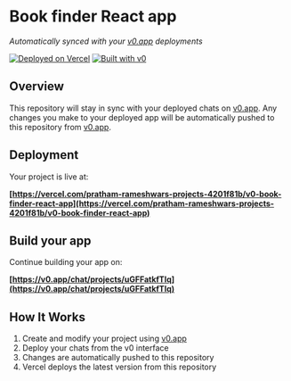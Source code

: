 # Book finder React app

*Automatically synced with your [v0.app](https://v0.app) deployments*

[![Deployed on Vercel](https://img.shields.io/badge/Deployed%20on-Vercel-black?style=for-the-badge&logo=vercel)](https://vercel.com/pratham-rameshwars-projects-4201f81b/v0-book-finder-react-app)
[![Built with v0](https://img.shields.io/badge/Built%20with-v0.app-black?style=for-the-badge)](https://v0.app/chat/projects/uGFFatkfTIq)

## Overview

This repository will stay in sync with your deployed chats on [v0.app](https://v0.app).
Any changes you make to your deployed app will be automatically pushed to this repository from [v0.app](https://v0.app).

## Deployment

Your project is live at:

**[https://vercel.com/pratham-rameshwars-projects-4201f81b/v0-book-finder-react-app](https://vercel.com/pratham-rameshwars-projects-4201f81b/v0-book-finder-react-app)**

## Build your app

Continue building your app on:

**[https://v0.app/chat/projects/uGFFatkfTIq](https://v0.app/chat/projects/uGFFatkfTIq)**

## How It Works

1. Create and modify your project using [v0.app](https://v0.app)
2. Deploy your chats from the v0 interface
3. Changes are automatically pushed to this repository
4. Vercel deploys the latest version from this repository
